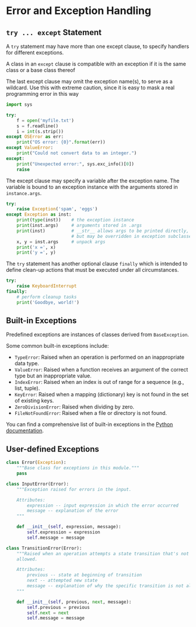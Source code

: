 # Error and Exception Handling

## `try ... except` Statement

A `try` statement may have more than one except clause, to specify handlers for different exceptions.

A class in an `except` clause is compatible with an exception if it is the same class or a base class thereof

The last except clause may omit the exception name(s), to serve as a wildcard. Use this with extreme caution, since it is easy to mask a real programming error in this way

```py
import sys

try:
    f = open('myfile.txt')
    s = f.readline()
    i = int(s.strip())
except OSError as err:
    print("OS error: {0}".format(err))
except ValueError:
    print("Could not convert data to an integer.")
except:
    print("Unexpected error:", sys.exc_info()[0])
    raise
```

The except clause may specify a variable after the exception name. The variable is bound to an exception instance with the arguments stored in `instance.args`.

```py
try:
    raise Exception('spam', 'eggs')
except Exception as inst:
    print(type(inst))    # the exception instance
    print(inst.args)     # arguments stored in .args
    print(inst)          # __str__ allows args to be printed directly,
                         # but may be overridden in exception subclasses
    x, y = inst.args     # unpack args
    print('x =', x)
    print('y =', y)
```

The `try` statement has another optional clause `finally` which is intended to define clean-up actions that must be executed under all circumstances.

```py
try:
    raise KeyboardInterrupt
finally:
    # perform cleanup tasks
    print('Goodbye, world!')
```


## Built-in Exceptions

Predefined exceptions are instances of classes derived from `BaseException`.

Some common built-in exceptions include:
- `TypeError`: Raised when an operation is performed on an inappropriate data type.
- `ValueError`: Raised when a function receives an argument of the correct type but an inappropriate value.
- `IndexError`: Raised when an index is out of range for a sequence (e.g., list, tuple).
- `KeyError`: Raised when a mapping (dictionary) key is not found in the set of existing keys.
- `ZeroDivisionError`: Raised when dividing by zero.
- `FileNotFoundError`: Raised when a file or directory is not found.

You can find a comprehensive list of built-in exceptions in the [Python documentation](https://docs.python.org/3/library/exceptions.html).


## User-defined Exceptions

```py
class Error(Exception):
    """Base class for exceptions in this module."""
    pass

class InputError(Error):
    """Exception raised for errors in the input.

    Attributes:
        expression -- input expression in which the error occurred
        message -- explanation of the error
    """

    def __init__(self, expression, message):
        self.expression = expression
        self.message = message

class TransitionError(Error):
    """Raised when an operation attempts a state transition that's not
    allowed.

    Attributes:
        previous -- state at beginning of transition
        next -- attempted new state
        message -- explanation of why the specific transition is not allowed
    """

    def __init__(self, previous, next, message):
        self.previous = previous
        self.next = next
        self.message = message
```